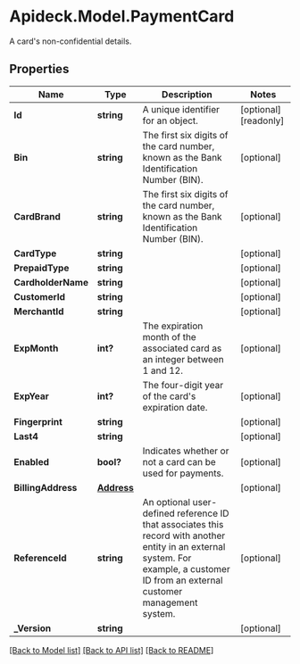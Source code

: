 # Apideck.Model.PaymentCard
A card's non-confidential details.

## Properties

Name | Type | Description | Notes
------------ | ------------- | ------------- | -------------
**Id** | **string** | A unique identifier for an object. | [optional] [readonly] 
**Bin** | **string** | The first six digits of the card number, known as the Bank Identification Number (BIN). | [optional] 
**CardBrand** | **string** | The first six digits of the card number, known as the Bank Identification Number (BIN). | [optional] 
**CardType** | **string** |  | [optional] 
**PrepaidType** | **string** |  | [optional] 
**CardholderName** | **string** |  | [optional] 
**CustomerId** | **string** |  | [optional] 
**MerchantId** | **string** |  | [optional] 
**ExpMonth** | **int?** | The expiration month of the associated card as an integer between 1 and 12. | [optional] 
**ExpYear** | **int?** | The four-digit year of the card&#39;s expiration date. | [optional] 
**Fingerprint** | **string** |  | [optional] 
**Last4** | **string** |  | [optional] 
**Enabled** | **bool?** | Indicates whether or not a card can be used for payments. | [optional] 
**BillingAddress** | [**Address**](Address.md) |  | [optional] 
**ReferenceId** | **string** | An optional user-defined reference ID that associates this record with another entity in an external system. For example, a customer ID from an external customer management system. | [optional] 
**_Version** | **string** |  | [optional] 

[[Back to Model list]](../README.md#documentation-for-models) [[Back to API list]](../README.md#documentation-for-api-endpoints) [[Back to README]](../README.md)

